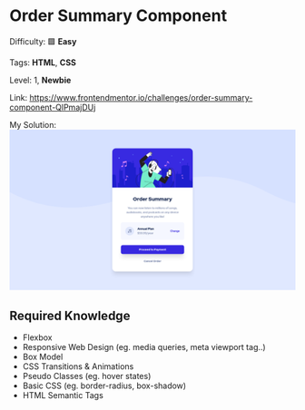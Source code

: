 # Order Summary Component

Difficulty: 🟩 **Easy**

Tags: **HTML**, **CSS**

Level: 1, **Newbie**

Link: https://www.frontendmentor.io/challenges/order-summary-component-QlPmajDUj

My Solution:
![My Solution](preview.png)

## Required Knowledge
- Flexbox
- Responsive Web Design (eg. media queries, meta viewport tag..)
- Box Model
- CSS Transitions & Animations
- Pseudo Classes (eg. hover states)
- Basic CSS (eg. border-radius, box-shadow)
- HTML Semantic Tags
